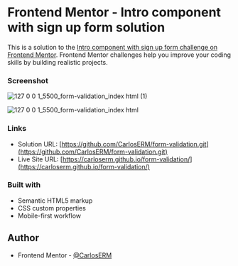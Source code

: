 # Frontend Mentor - Intro component with sign up form solution

This is a solution to the [Intro component with sign up form challenge on Frontend Mentor](https://www.frontendmentor.io/challenges/intro-component-with-signup-form-5cf91bd49edda32581d28fd1). Frontend Mentor challenges help you improve your coding skills by building realistic projects. 
### Screenshot
![127 0 0 1_5500_form-validation_index html (1)](https://user-images.githubusercontent.com/74724103/137829767-18a8949d-685f-4b62-b636-17323d30c251.png)

![127 0 0 1_5500_form-validation_index html](https://user-images.githubusercontent.com/74724103/137829789-649fbe36-c872-4de6-817d-ccb2ac7c1c84.png)
### Links

- Solution URL: [https://github.com/CarlosERM/form-validation.git](https://github.com/CarlosERM/form-validation.git)
- Live Site URL: [https://carloserm.github.io/form-validation/](https://carloserm.github.io/form-validation/)

### Built with

- Semantic HTML5 markup
- CSS custom properties
- Mobile-first workflow
## Author

- Frontend Mentor - [@CarlosERM](https://www.frontendmentor.io/profile/CarlosERM)

